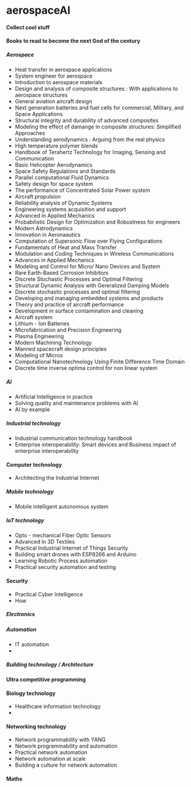 # aerospaceAI
#### Collect cool stuff 

#### Books to read to become the next God of the century
##### Aerospace
+ Heat transfer in aerospace applications 
+ System engineer for aerospace 
+ Introduction to aerospace materials 
+ Design and analysis of composite structures : With applications to aerospace structures
+ General aviation aircraft design 
+ Next generation batteries and fuel cells for commercial, Military, and Space Applications 
+ Structural integrity and durability of advanced composites 
+ Modeling the effect of damange in composite structures: Simplified Approaches 
+ Understanding aerodynamics : Arguing from the real physics 
+ High temperature polymer blends
+ Handbook of Terahertz Technology for Imaging, Sensing and Communication 
+ Basic Helicopter Aerodynamics 
+ Space Safety Regulations and Standards 
+ Parallel computational Fluid Dynamics
+ Safety design for space system 
+ The performance of Concentrated Solar Power system 
+ Aircraft propulsion 
+ Reliability analysis of Dynamic Systems
+ Engineering systems acquisition and support 
+ Advanced in Applied Mechanics 
+ Probabilistic Design for Optimization and Robustness for engineers
+ Modern Astrodynamics 
+ Innovation in Aeronaautics 
+ Computation of Supersonic Flow over Flying Configurations 
+ Fundamentals of Heat and Mass Transfer 
+ Modulation and Coding Techniques in Wireless Communications 
+ Advances in Applied Mechanics 
+ Modeling and Control for Micro/ Nano Devices and System 
+ Rare Earth-Based Corrosion Inhibitors 
+ Discrete Stochastic Processes and Optimal Filtering
+ Structural Dynamic Analysis with Gereralized Damping Models
+ Discrete stochastic processes and optimal filtering 
+ Developing and managing embedded systems and products 
+ Theory and practice of aircraft performance 
+ Development in surface contamination and cleaning 
+ Aircraft system 
+ Lithium - Ion Batteries
+ Microfabrication and Precision Engineering 
+ Plasma Engineering 
+ Modern Machining Technology
+ Manned spacecraft design principles 
+ Modeling of Micros
+ Computational Nanotechnology Using Finite Difference Time Domain 
+ Discrete time inverse optima control for non linear system 



##### AI 
+ Artificial Intelligence in practice 
+ Solving quality and maintenance problems with AI 
+ AI by example 



##### Industrial technology
+ Industrial communication technology handbook 
+ Enterprise interoperability: Smart devices and Business impact of enterprise interoperability 

#### Computer technology 
+ Architecting the Industrial Internet





##### Mobile technology 
+ Mobile intelligent autonomous system 

##### IoT technology 
+ Opto - mechanical Fiber Optic Sensors
+ Advanced in 3D Textiles 
+ Practical Industrial Internet of Things Security 
+ Building smart drones with ESP8266 and Arduino 
+ Learning Robotic Process automation 
+ Practical security automation and testing 



#### Security 
+ Practical Cyber Intelligence 
+ How 


##### Electronics 


##### Automation 
+ IT automation 
+ 



##### Building technology / Architecture 


#### Ultra competitive programming 

#### Biology technology 
+ Healthcare information technology 
+ 

#### Networking technology
+ Network programmability with YANG 
+ Network programmability and automation 
+ Practical network automation 
+ Network automation at scale 
+ Building a culture for network automation 





#### Maths 









